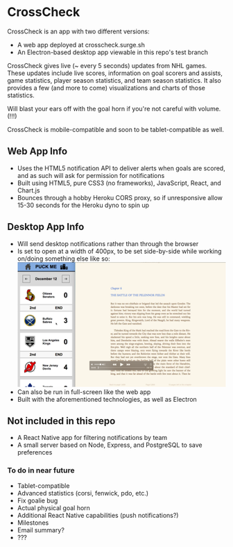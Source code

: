 # CrossCheck

CrossCheck is an app with two different versions:
  * A web app deployed at crosscheck.surge.sh
  * An Electron-based desktop app viewable in this repo's test branch

CrossCheck gives live (~ every 5 seconds) updates from NHL games. These updates include live scores, information on goal scorers and assists, game statistics, player season statistics, and team season statistics. 
It also provides a few (and more to come) visualizations and charts of those statistics.

Will blast your ears off with the goal horn if you're not careful with volume. (!!!)

CrossCheck is mobile-compatible and soon to be tablet-compatible as well.

## Web App Info
* Uses the HTML5 notification API to deliver alerts when goals are scored, and as such will ask for permission for notifications
* Built using HTML5, pure CSS3 (no frameworks), JavaScript, React, and Chart.js
* Bounces through a hobby Heroku CORS proxy, so if unresponsive allow 15-30 seconds for the Heroku dyno to spin up

## Desktop App Info
* Will send desktop notifications rather than through the browser
* Is set to open at a width of 400px, to be set side-by-side while working on/doing something else like so:
![Electron example](./electronexample.png)
* Can also be run in full-screen like the web app
* Built with the aforementioned technologies, as well as Electron

## Not included in this repo
* A React Native app for filtering notifications by team
* A small server based on Node, Express, and PostgreSQL to save preferences

### To do in near future
* Tablet-compatible
* Advanced statistics (corsi, fenwick, pdo, etc.)
* Fix goalie bug
* Actual physical goal horn
* Additional React Native capabilities (push notifications?)
* Milestones
* Email summary?
* ???

